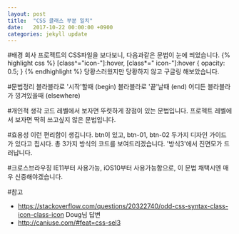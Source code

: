 ```yaml
---
layout: post
title:  "CSS 클래스 부분 일치"
date:   2017-10-22 00:00:00 +0900
categories: jekyll update
---
```


#배경
회사 프로젝트의 CSS파일을 보다보니, 다음과같은 문법이 눈에 띄었습니다.
{% highlight css %}
[class^="icon-"]:hover, [class*=" icon-"]:hover {
 opacity: 0.5;
}
{% endhighlight %}
당황스러웠지만 당황하지 않고 구글링 해보았습니다.

#문법정리
블라블라로 '시작'할때 (begin)
블라블라로 '끝'날때 (end)
어디든 블라블라가 낑겨있을때 (elsewhere)

#개인적 생각
코드 레벨에서 보자면 뚜렷하게 장점이 있는 문법입니다.
프로젝트 레벨에서 보자면 딱히 쓰고싶지 않은 문법입니다.

#효용성
이런 편리함이 생깁니다.
btn이 있고, btn-01, btn-02 두가지 디자인 가이드가 있다고 칩시다.
총 3가지 방식의 코드를 보여드리겠습니다. '방식3'에서 진면모가 드러납니다.

#크로스브라우징
IE11부터 사용가능, iOS10부터 사용가능함으로, 이 문법 채택시엔 매우 신중해야겠습니다.

#참고
- https://stackoverflow.com/questions/20322740/odd-css-syntax-class-icon-class-icon
Doug님 답변
- http://caniuse.com/#feat=css-sel3
